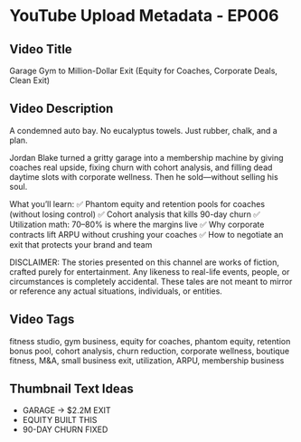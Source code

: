 # YouTube Upload Metadata - EP006

## Video Title
Garage Gym to Million-Dollar Exit (Equity for Coaches, Corporate Deals, Clean Exit)

## Video Description
A condemned auto bay. No eucalyptus towels. Just rubber, chalk, and a plan.

Jordan Blake turned a gritty garage into a membership machine by giving coaches real upside, fixing churn with cohort analysis, and filling dead daytime slots with corporate wellness. Then he sold—without selling his soul.

What you’ll learn:
✅ Phantom equity and retention pools for coaches (without losing control)
✅ Cohort analysis that kills 90-day churn
✅ Utilization math: 70–80% is where the margins live
✅ Why corporate contracts lift ARPU without crushing your coaches
✅ How to negotiate an exit that protects your brand and team

DISCLAIMER:
The stories presented on this channel are works of fiction, crafted purely for entertainment. Any likeness to real-life events, people, or circumstances is completely accidental. These tales are not meant to mirror or reference any actual situations, individuals, or entities.

## Video Tags
fitness studio, gym business, equity for coaches, phantom equity, retention bonus pool, cohort analysis, churn reduction, corporate wellness, boutique fitness, M&A, small business exit, utilization, ARPU, membership business

## Thumbnail Text Ideas
- GARAGE → $2.2M EXIT
- EQUITY BUILT THIS
- 90-DAY CHURN FIXED
